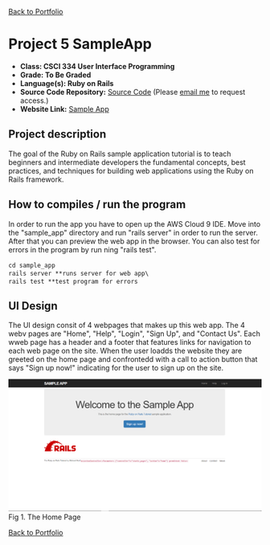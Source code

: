 [Back to Portfolio](./index.md)

Project 5 SampleApp
===============

-   **Class: CSCI 334 User Interface Programming** 
-   **Grade: To Be Graded**
-   **Language(s): Ruby on Rails**
-   **Source Code Repository:** [Source Code](https://github.com/Malik526/sample_app.git) (Please [email me](mailto:mmstewart@csustudent.net?subject=GitHub%20Access) to request access.)
-   **Website Link:** [Sample App](https://salty-headland-27919.herokuapp.com/)
    

## Project description

The goal of the Ruby on Rails sample application tutorial is to teach beginners and intermediate developers the fundamental concepts, best practices, and techniques for building web applications using the Ruby on Rails framework. 

## How to compiles / run the program

In order to run the app you have to open up the AWS Cloud 9 IDE. Move into the "sample_app" directory and run "rails server" in order to run the server. After that you can preview the web app in the browser. You can also test for errors in the program by run ning "rails test".  

```envionment
cd sample_app
rails server **runs server for web app\
rails test **test program for errors
```

## UI Design
The UI design consit of 4 webpages that makes up this web app. The 4 webv pages are "Home", "Help", "Login", "Sign Up", and "Contact Us". Each wweb page has a header and a footer that features links for navigation to each web page on the site. When the user loadds the website they are greeted on the home page and confrontedd with a call to action button that says "Sign up now!" indicating for the user to sign up on the site. 

![screenshot](images/home_page_sampleApp.png)
Fig 1. The Home Page

[Back to Portfolio](./index.md)


